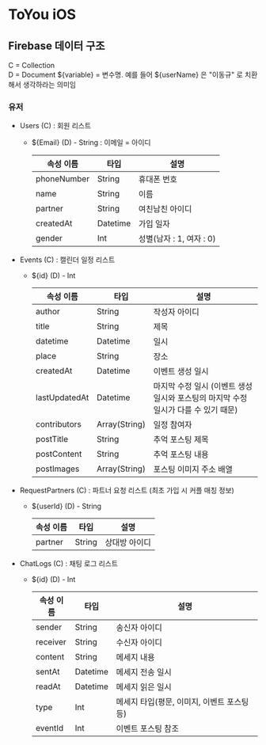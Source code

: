 # ToYou iOS

## Firebase 데이터 구조
C = Collection  
D = Document
${variable} = 변수명. 예를 들어 ${userName} 은 "이동규" 로 치환해서 생각하라는 의미임

### 유저
- Users (C) : 회원 리스트
    - ${Email} (D) - String : 이메일 = 아이디
    
      |  속성 이름  |  타입  |  설명  |
      |---|---|---|
      |  phoneNumber  |  String  |  휴대폰 번호  |
      |  name  | String  |  이름 |
      |  partner |  String |  여친남친 아이디 |
      | createdAt  | Datetime  |  가입 일자 |
      | gender | Int  |  성별(남자 : 1, 여자 : 0) |
      
- Events (C) : 캘린더 일정 리스트 
    -  ${id} (D) - Int
    
        |  속성 이름  |  타입  |  설명  |
        |---|---|---|
        | author | String | 작성자 아이디 |
        | title | String | 제목 |
        | datetime | Datetime | 일시 |
        | place | String | 장소 |
        | createdAt | Datetime | 이벤트 생성 일시 |
        | lastUpdatedAt | Datetime | 마지막 수정 일시 (이벤트 생성 일시와 포스팅의 마지막 수정일시가 다를 수 있기 때문) |
        | contributors | Array(String) | 일정 참여자 |
        | postTitle | String | 추억 포스팅 제목 |
        | postContent | String | 추억 포스팅 내용 |
        | postImages | Array(String) | 포스팅 이미지 주소 배열 |
    
- RequestPartners (C) : 파트너 요청 리스트 (최초 가입 시 커플 매칭 정보) 
    - ${userId} (D) - String
    
        |  속성 이름  |  타입  |  설명  |
        |---|---|---|
        | partner | String | 상대방 아이디 |
    
- ChatLogs (C) : 채팅 로그 리스트
    - ${id} (D) - Int
    
        |  속성 이름  |  타입  |  설명  |
        |---|---|---|
        | sender | String | 송신자 아이디 |
        | receiver | String | 수신자 아이디 |
        | content | String | 메세지 내용 |
        | sentAt | Datetime | 메세지 전송 일시 |
        | readAt | Datetime | 메세지 읽은 일시 |
        | type | Int | 메세지 타입(평문, 이미지, 이벤트 포스팅 등) |
        | eventId | Int | 이벤트 포스팅 참조 | 

